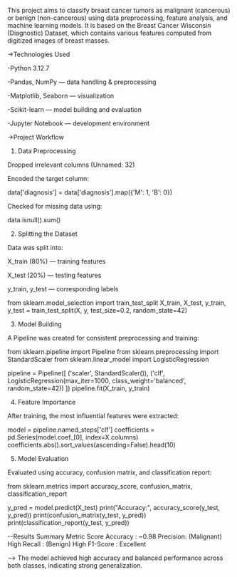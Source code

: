 This project aims to classify breast cancer tumors as malignant (cancerous) or benign (non-cancerous) using data preprocessing, feature analysis, and machine learning models.
It is based on the Breast Cancer Wisconsin (Diagnostic) Dataset, which contains various features computed from digitized images of breast masses.

->Technologies Used

-Python 3.12.7

-Pandas, NumPy — data handling & preprocessing

-Matplotlib, Seaborn — visualization

-Scikit-learn — model building and evaluation

-Jupyter Notebook — development environment

->Project Workflow
1. Data Preprocessing

Dropped irrelevant columns (Unnamed: 32)

Encoded the target column:

data['diagnosis'] = data['diagnosis'].map({'M': 1, 'B': 0})


Checked for missing data using:

data.isnull().sum()

2. Splitting the Dataset

Data was split into:

X_train (80%) — training features

X_test (20%) — testing features

y_train, y_test — corresponding labels

from sklearn.model_selection import train_test_split
X_train, X_test, y_train, y_test = train_test_split(X, y, test_size=0.2, random_state=42)

3. Model Building

A Pipeline was created for consistent preprocessing and training:

from sklearn.pipeline import Pipeline
from sklearn.preprocessing import StandardScaler
from sklearn.linear_model import LogisticRegression

pipeline = Pipeline([
    ('scaler', StandardScaler()),
    ('clf', LogisticRegression(max_iter=1000, class_weight='balanced', random_state=42))
])
pipeline.fit(X_train, y_train)

4. Feature Importance

After training, the most influential features were extracted:

model = pipeline.named_steps['clf']
coefficients = pd.Series(model.coef_[0], index=X.columns)
coefficients.abs().sort_values(ascending=False).head(10)

5. Model Evaluation

Evaluated using accuracy, confusion matrix, and classification report:

from sklearn.metrics import accuracy_score, confusion_matrix, classification_report

y_pred = model.predict(X_test)
print("Accuracy:", accuracy_score(y_test, y_pred))
print(confusion_matrix(y_test, y_pred))
print(classification_report(y_test, y_pred))

--Results Summary
Metric	   Score
Accuracy : ~0.98
Precision: (Malignant)	High
Recall : (Benign)	High
F1-Score : Excellent

--> The model achieved high accuracy and balanced performance across both classes, indicating strong generalization.
